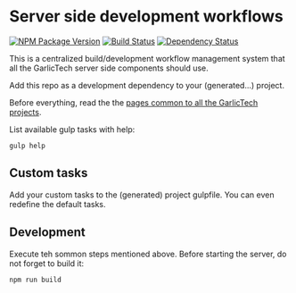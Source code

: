 # Server side development workflows

[![NPM Package Version](https://img.shields.io/npm/v/garlictech-workflows-server.svg?style=flat-square)](https://www.npmjs.com/package/garlictech-workflows-server)
[![Build Status](https://travis-ci.org/garlictech/garlictech-workflows-server.svg?branch=master)](https://travis-ci.org/garlictech/garlictech-workflows-server)
[![Dependency Status](https://img.shields.io/david/garlictech/garlictech-workflows-server.svg?style=flat-square)](https://david-dm.org/garlictech/garlictech-workflows-server)

This is a centralized build/development workflow management system that all the GarlicTech server side components should use.

Add this repo as a development dependency to your (generated...) project.

Before everything, read the the [pages common to all the GarlicTech projects](https://github.com/garlictech/garlictech-workflows-common).

List available gulp tasks with help:

```gulp help```

## Custom tasks

Add your custom tasks to the (generated) project gulpfile. You can even redefine the default tasks.

## Development

Execute teh sommon steps mentioned above. Before starting the server, do not forget to build it:

```npm run build```

